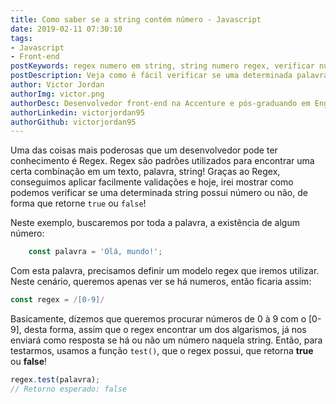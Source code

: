 ```yaml
---
title: Como saber se a string contém número - Javascript
date: 2019-02-11 07:30:10
tags:
- Javascript
- Front-end
postKeywords: regex numero em string, string numero regex, verificar numero palavra, checar algarismo em uma string, regex algarismo
postDescription: Veja como é fácil verificar se uma determinada palavra possui algum número no meio, utilizando o Regex e a função test() no Javascript!
author: Victor Jordan
authorImg: victor.png
authorDesc: Desenvolvedor front-end na Accenture e pós-graduando em Engenharia de Software pela PUC-MG e formado em Banco de Dados pela Fatec, apaixonado por usabilidade, performance e UX!
authorLinkedin: victorjordan95
authorGithub: victorjordan95
---
```


Uma das coisas mais poderosas que um desenvolvedor pode ter conhecimento é Regex. Regex são padrões utilizados para encontrar uma certa combinação em um texto, palavra, string! Graças ao Regex, conseguimos aplicar facilmente validações e hoje, irei mostrar como podemos verificar se uma determinada string possui número ou não, de forma que retorne `true` ou `false`!

<!-- more -->

Neste exemplo, buscaremos por toda a palavra, a existência de algum número:

```javascript
    const palavra = 'Olá, mundo!';
```

Com esta palavra, precisamos definir um modelo regex que iremos utilizar. Neste cenário, queremos apenas ver se há numeros, então ficaria assim:

```javascript
const regex = /[0-9]/
```

Basicamente, dizemos que queremos procurar números de 0 à 9 com o [0-9], desta forma, assim que o regex encontrar um dos algarismos, já nos enviará como resposta se há ou não um número naquela string.
Então, para testarmos, usamos a função `test()`, que o regex possui, que retorna **true** ou **false**!

```javascript
regex.test(palavra);
// Retorno esperado: false
```